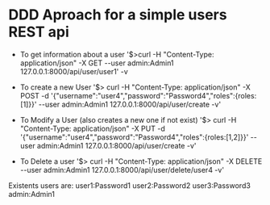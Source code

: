 # DDD Aproach for a simple users REST api
- To get information about a user
'$>curl -H "Content-Type: application/json" -X GET --user admin:Admin1 127.0.0.1:8000/api/user/user1' -v

- To create a new User 
'$> curl -H "Content-Type: application/json" -X POST -d '{"username":"user4","password":"Password4","roles":{roles:[1]}}' --user admin:Admin1 127.0.0.1:8000/api/user/create -v'

- To Modify a User (also creates a new one if not exist)
'$> curl -H "Content-Type: application/json" -X PUT -d '{"username":"user4","password":"Password4","roles":{roles:[1,2]}}' --user admin:Admin1 127.0.0.1:8000/api/user/create -v'

- To Delete a user
'$> curl -H "Content-Type: application/json" -X DELETE --user admin:Admin1 127.0.0.1:8000/api/user/delete/user4 -v'

Existents users are:
user1:Password1
user2:Password2
user3:Password3
admin:Admin1


